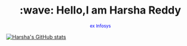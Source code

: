 <h1 style="text-align: center;">:wave: Hello,I am Harsha Reddy</h1>
<p style="text-align: center;"><sub style="color: blue;">ex Infosys</sub></p>



[![Harsha's GitHub stats](https://github-readme-stats.vercel.app/api?username=harshavardhanm03)](https://github.com/anuraghazra/github-readme-stats)
